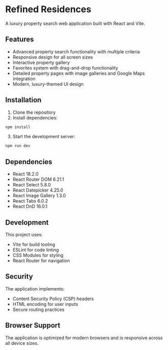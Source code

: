 # Refined Residences

A luxury property search web application built with React and Vite.

## Features

- Advanced property search functionality with multiple criteria
- Responsive design for all screen sizes
- Interactive property gallery
- Favorites system with drag-and-drop functionality
- Detailed property pages with image galleries and Google Maps integration
- Modern, luxury-themed UI design

## Installation

1. Clone the repository
2. Install dependencies:
```bash
npm install
```

3. Start the development server:
```bash
npm run dev
```

## Dependencies

- React 18.2.0
- React Router DOM 6.21.1
- React Select 5.8.0
- React Datepicker 4.25.0
- React Image Gallery 1.3.0
- React Tabs 6.0.2
- React DnD 16.0.1

## Development

This project uses:
- Vite for build tooling
- ESLint for code linting
- CSS Modules for styling
- React Router for navigation

## Security

The application implements:
- Content Security Policy (CSP) headers
- HTML encoding for user inputs
- Secure routing practices

## Browser Support

The application is optimized for modern browsers and is responsive across all device sizes.
